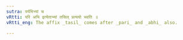 ```yaml
---
sutra: पर्यभिभ्यां च
vRtti: परि अभि इत्येताभ्यां तसिल् प्रत्ययो भवति ॥
vRtti_eng: The affix _tasil_ comes after _pari_ and _abhi_ also.

---
```


